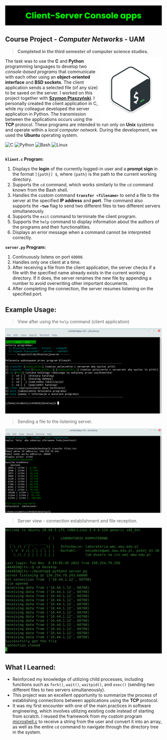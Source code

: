 ![Project Banner](https://raw.githubusercontent.com/Education-IT/Client-Server-ConsoleApps/main/images/banner.png)
## Course Project - *Computer Networks* - **UAM**

> **Completed in the third semester of computer science studies.**

<img align="right" src="https://raw.githubusercontent.com/Education-IT/MicroShell/main/images/Bash.png" width="200"/>

The task was to use the **C** and **Python** programming languages to develop two *console-based programs* that communicate with each other using an **object-oriented interface** and **BSD sockets**. The client application sends a selected file (of any size) to be saved on the server. I worked on this project together with [**Szymon Ptaszyński**](https://github.com/PTAKUU). I personally created the client application in C, while my colleague developed the server application in Python. The transmission between the applications occurs using the **TCP** protocol. These programs are intended to run only on **Unix** systems and operate within a *local computer network*. During the development, we used the **Ubuntu** operating system.

![C](https://img.shields.io/badge/C-A8B9CC.svg?style=for-the-badge&logo=C&logoColor=black) ![Python](https://img.shields.io/badge/Python-3776AB.svg?style=for-the-badge&logo=Python&logoColor=white) ![Bash](https://img.shields.io/badge/GNU%20Bash-4EAA25.svg?style=for-the-badge&logo=GNU-Bash&logoColor=white)  ![Linux](https://img.shields.io/badge/Linux-FCC624.svg?style=for-the-badge&logo=Linux&logoColor=black) <!--[![Website](https://img.shields.io/badge/website-000000?style=for-the-badge&logo=About.me&logoColor=white)](https://education-it.pl/)-->
 ## 
**`klient.c` Program:**
 1) Displays the **login** of the currently logged-in user and a **prompt sign** in the format `[{path}] $`, where `{path}` is the path to the current working directory.
 2) Supports the `cd` command, which works similarly to the `cd` command known from the Bash shell.
 3) Handles the custom command **`transfer <filename>`** to send a file to the server at the specified **IP address** and **port**. The command also supports the **`-two`** flag to send two different files to two different servers simultaneously.
 5) Supports the `exit` command to terminate the client program.
 6) Supports the `help` command to display information about the authors of the programs and their functionalities.
 7) Displays an error message when a command cannot be interpreted correctly.
  
  **`server.py` Program:**
  1. Continuously listens on port `60000`.
  2. Handles only one client at a time.
  3. After receiving a file from the client application, the server checks if a file with the specified name already exists in the current working directory. If it does, the server renames the new file by appending a number to avoid overwriting other important documents.
  4. After completing the connection, the server resumes listening on the specified port.
  
  ## Example Usage:
 > View after using the `help` command (client application)
  
![Client Help](https://raw.githubusercontent.com/Education-IT/Client-Server-ConsoleApps/main/images/klient-help.PNG)
<br>

> Sending a file to the listening server.
  
![File Transfer](https://raw.githubusercontent.com/Education-IT/Client-Server-ConsoleApps/main/images/klient-transfer.PNG)
<br>

> Server view - connection establishment and file reception.
  
![Server](https://raw.githubusercontent.com/Education-IT/Client-Server-ConsoleApps/main/images/server.PNG)

## What I Learned:
- Reinforced my knowledge of utilizing child processes, including functions such as `fork()`, `wait()`, `waitpid()`, and `exec()` (sending two different files to two servers simultaneously).
- This project was an excellent opportunity to summarize the process of establishing connections between applications using the **TCP** protocol.
- It was my first encounter with one of the main practices in software engineering, which involves utilizing existing code instead of starting from scratch. I reused the framework from my custom program [microshell.c](https://github.com/Education-IT/MicroShell) to receive a string from the user and convert it into an array, as well as the entire `cd` command to navigate through the directory tree in the system.
